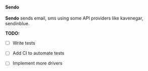 #### Sendo 

__Sendo__ sends email, sms using some API providers like kavenegar, sendinblue.


__TODO:__
- [ ] Write tests
- [ ] Add CI  to automate tests
- [ ] Implement more drivers


